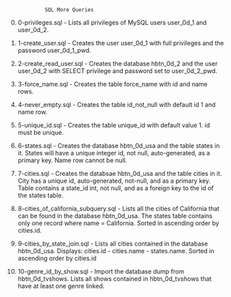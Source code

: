 				SQL More Queries

0. 0-privileges.sql - Lists all privileges of MySQL users user_0d_1 and user_0d_2.

1. 1-create_user.sql - Creates the user user_0d_1 with full privileges and the password user_0d_1_pwd.

2. 2-create_read_user.sql - Creates the database hbtn_0d_2 and the user user_0d_2 with SELECT privilege and password set to user_0d_2_pwd.

3. 3-force_name.sql - Creates the table force_name with id and name rows.

4. 4-never_empty.sql - Creates the table id_not_null with default id 1 and name row.

5. 5-unique_id.sql - Creates the table unique_id with default value 1. id must be unique.

6. 6-states.sql - Creates the database hbtn_0d_usa and the table states in it. States will have a unique integer id, not null, auto-generated, as a primary key. Name row cannot be null.

7. 7-cities.sql - Creates the databsae hbtn_0d_usa and the table cities in it. City has a unique id, auto-generated, not-null, and as a primary key. Table contains a state_id int, not null, and as a foreign key to the id of the states table.

8. 8-cities_of_california_subquery.sql - Lists all the cities of California that can be found in the database hbtn_0d_usa. The states table contains only one record where name = California. Sorted in ascending order by cities.id.

9. 9-cities_by_state_join.sql - Lists all cities contained in the database hbtn_0d_usa. Displays: cities.id - cities.name - states.name. Sorted in ascending order by cities.id

10. 10-genre_id_by_show.sql - Import the database dump from hbtn_0d_tvshows. Lists all shows contained in hbtn_0d_tvshows that have at least one genre linked.

